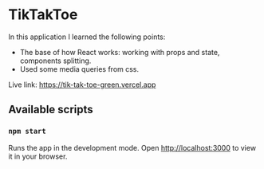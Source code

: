 # TikTakToe

In this application I learned the following points:
- The base of how React works: working with props and state, components splitting.
- Used some media queries from css.

Live link: https://tik-tak-toe-green.vercel.app

## Available scripts

### `npm start`

Runs the app in the development mode.
Open [http://localhost:3000](http://localhost:3000) to view it in your browser.
